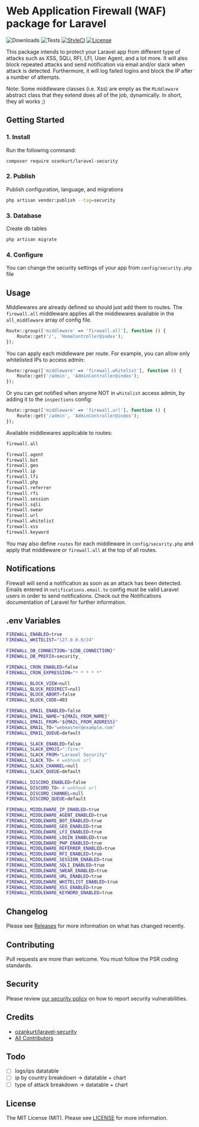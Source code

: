# Web Application Firewall (WAF) package for Laravel

![Downloads](https://img.shields.io/packagist/dt/ozankurt/laravel-security)
![Tests](https://img.shields.io/github/actions/workflow/status/ozankurt/laravel-security/tests.yml?label=tests)
[![StyleCI](https://github.styleci.io/repos/197242392/shield?style=flat&branch=master)](https://styleci.io/repos/197242392)
[![License](https://img.shields.io/github/license/ozankurt/laravel-security)](LICENSE.md)

This package intends to protect your Laravel app from different type of attacks such as XSS, SQLi, RFI, LFI, User Agent, and a lot more. It will also block repeated attacks and send notification via email and/or slack when attack is detected. Furthermore, it will log failed logins and block the IP after a number of attempts.

Note: Some middleware classes (i.e. Xss) are empty as the `Middleware` abstract class that they extend does all of the job, dynamically. In short, they all works ;)

## Getting Started

### 1. Install

Run the following command:

```bash
composer require ozankurt/laravel-security
```

### 2. Publish

Publish configuration, language, and migrations

```bash
php artisan vendor:publish --tag=security
```

### 3. Database

Create db tables

```bash
php artisan migrate
```

### 4. Configure

You can change the security settings of your app from `config/security.php` file

## Usage

Middlewares are already defined so should just add them to routes. The `firewall.all` middleware applies all the middlewares available in the `all_middleware` array of config file.

```php
Route::group(['middleware' => 'firewall.all'], function () {
    Route::get('/', 'HomeController@index');
});
```

You can apply each middleware per route. For example, you can allow only whitelisted IPs to access admin:

```php
Route::group(['middleware' => 'firewall.whitelist'], function () {
    Route::get('/admin', 'AdminController@index');
});
```

Or you can get notified when anyone NOT in `whitelist` access admin, by adding it to the `inspections` config:

```php
Route::group(['middleware' => 'firewall.url'], function () {
    Route::get('/admin', 'AdminController@index');
});
```

Available middlewares applicable to routes:

```php
firewall.all

firewall.agent
firewall.bot
firewall.geo
firewall.ip
firewall.lfi
firewall.php
firewall.referrer
firewall.rfi
firewall.session
firewall.sqli
firewall.swear
firewall.url
firewall.whitelist
firewall.xss
firewall.keyword
```

You may also define `routes` for each middleware in `config/security.php` and apply that middleware or `firewall.all` at the top of all routes.

## Notifications

Firewall will send a notification as soon as an attack has been detected. Emails entered in `notifications.email.to` config must be valid Laravel users in order to send notifications. Check out the Notifications documentation of Laravel for further information.

## .env Variables

```sh
FIREWALL_ENABLED=true
FIREWALL_WHITELIST="127.0.0.0/24"

FIREWALL_DB_CONNECTION="${DB_CONNECTION}"
FIREWALL_DB_PREFIX=security_

FIREWALL_CRON_ENABLED=false
FIREWALL_CRON_EXPRESSION="* * * * *"

FIREWALL_BLOCK_VIEW=null
FIREWALL_BLOCK_REDIRECT=null
FIREWALL_BLOCK_ABORT=false
FIREWALL_BLOCK_CODE=403

FIREWALL_EMAIL_ENABLED=false
FIREWALL_EMAIL_NAME="${MAIL_FROM_NAME}"
FIREWALL_EMAIL_FROM="${MAIL_FROM_ADDRESS}"
FIREWALL_EMAIL_TO="webmaster@example.com"
FIREWALL_EMAIL_QUEUE=default

FIREWALL_SLACK_ENABLED=false
FIREWALL_SLACK_EMOJI=":fire:"
FIREWALL_SLACK_FROM="Laravel Security"
FIREWALL_SLACK_TO= # webhook url
FIREWALL_SLACK_CHANNEL=null
FIREWALL_SLACK_QUEUE=default

FIREWALL_DISCORD_ENABLED=false
FIREWALL_DISCORD_TO= # webhook url
FIREWALL_DISCORD_CHANNEL=null
FIREWALL_DISCORD_QUEUE=default

FIREWALL_MIDDLEWARE_IP_ENABLED=true
FIREWALL_MIDDLEWARE_AGENT_ENABLED=true
FIREWALL_MIDDLEWARE_BOT_ENABLED=true
FIREWALL_MIDDLEWARE_GEO_ENABLED=true
FIREWALL_MIDDLEWARE_LFI_ENABLED=true
FIREWALL_MIDDLEWARE_LOGIN_ENABLED=true
FIREWALL_MIDDLEWARE_PHP_ENABLED=true
FIREWALL_MIDDLEWARE_REFERRER_ENABLED=true
FIREWALL_MIDDLEWARE_RFI_ENABLED=true
FIREWALL_MIDDLEWARE_SESSION_ENABLED=true
FIREWALL_MIDDLEWARE_SQLI_ENABLED=true
FIREWALL_MIDDLEWARE_SWEAR_ENABLED=true
FIREWALL_MIDDLEWARE_URL_ENABLED=true
FIREWALL_MIDDLEWARE_WHITELIST_ENABLED=true
FIREWALL_MIDDLEWARE_XSS_ENABLED=true
FIREWALL_MIDDLEWARE_KEYWORD_ENABLED=true
```

## Changelog

Please see [Releases](../../releases) for more information on what has changed recently.

## Contributing

Pull requests are more than welcome. You must follow the PSR coding standards.

## Security

Please review [our security policy](https://github.com/ozankurt/laravel-security/security/policy) on how to report security vulnerabilities.

## Credits

- [ozankurt/laravel-security](https://github.com/ozankurt/laravel-security)
- [All Contributors](../../contributors)

## Todo

- [ ] logs/ips datatable
- [ ] ip by country breakdown -> datatable + chart
- [ ] type of attack breakdown -> datatable + chart

## License

The MIT License (MIT). Please see [LICENSE](LICENSE.md) for more information.
